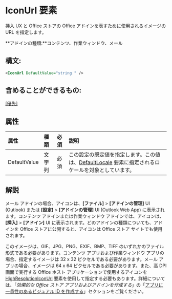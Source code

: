 
# IconUrl 要素
挿入 UX と Office ストアの Office アドインを表すために使用されるイメージの URL を指定します。

 **アドインの種類:**コンテンツ、作業ウィンドウ、メール


## 構文:


```XML
<IconUrl DefaultValue="string " />
```


## 含めることができるもの:

[[優先]](../../reference/manifest/override.md)


## 属性



|**属性**|**種類**|**必須**|**説明**|
|:-----|:-----|:-----|:-----|
|DefaultValue|文字列|必須|この設定の既定値を指定します。この値は、[DefaultLocale](../../reference/manifest/defaultlocale.md) 要素に指定されるロケールを対象としています。|

## 解説

メール アドインの場合、アイコンは、**[ファイル]**  >  **[アドインの管理]** UI (Outlook) または **[設定]**  >  **[アドインの管理]** UI (Outlook Web App) に表示されます。コンテンツ アドインまたは作業ウィンドウ アドインでは、アイコンは、**[挿入]**  >  **[アドイン]** UI に表示されます。どのアドインの種類についても、アドインを Office ストアに公開すると、アイコンは Office ストア サイトでも使用されます。

このイメージは、GIF、JPG、PNG、EXIF、BMP、TIFF のいずれかのファイル形式である必要があります。コンテンツ アプリおよび作業ウィンドウ アプリの場合、指定するイメージは 32 x 32 ピクセルである必要があります。メール アプリの場合、イメージは 64 x 64 ピクセルである必要があります。また、高 DPI 画面で実行する Office ホスト アプリケーションで使用するアイコンを [HighResolutionIconUrl](../../reference/manifest/highresolutioniconurl.md) 要素を使用して指定する必要もあります。詳細については、「_効果的な Office ストア アプリおよびアドインを作成する_」の「[アプリに一貫性のあるビジュアル ID を作成する](http://msdn.microsoft.com/library/c66a6e6b-2e96-458f-8f8c-2a499fe942c9%28Office.15%29.aspx)」セクションをご覧ください。

